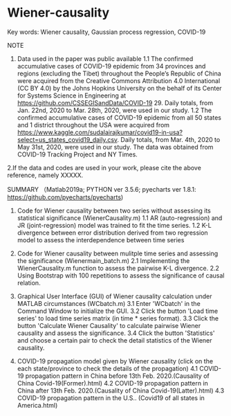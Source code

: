 # Wiener-causality

Key words: Wiener causality, Gaussian process regression, COVID-19

NOTE

1. Data used in the paper was public available
1.1 The confirmed accumulative cases of COVID-19 epidemic from 34 provinces and regions (excluding the Tibet) throughout the People’s Republic of China were acquired from the Creative Commons Attribution 4.0 International (CC BY 4.0) by the Johns Hopkins University on the behalf of its Center for Systems Science in Engineering at https://github.com/CSSEGISandData/COVID-19 29. Daily totals, from Jan. 22nd, 2020 to Mar. 28th, 2020, were used in our study.
1.2 The confirmed accumulative cases of COVID-19 epidemic from all 50 states and 1 district throughout the USA were acquired from https://www.kaggle.com/sudalairajkumar/covid19-in-usa?select=us_states_covid19_daily.csv. Daily totals, from Mar. 4th, 2020 to May 31st, 2020, were used in our study. The data was obtained from COVID-19 Tracking Project and NY Times.

2.If the data and codes are used in your work, please cite the above reference, namely XXXXX.

SUMMARY （Matlab2019a; PYTHON ver 3.5.6; pyecharts ver 1.8.1: https://github.com/pyecharts/pyecharts)

1. Code for Wiener causality between two series without assessing its statistical significance (WienerCausality.m)
1.1 AR (auto-regression) and JR (joint-regression) model was trained to fit the time series.
1.2 K-L divergence between error distribution derived from two regression model to assess the interdependence between time series

2. Code for Wiener causality between mulitple time series and assessing the significance (Wienermain_batch.m)
2.1 Implementing the WienerCausality.m function to assess the pairwise K-L divergence.
2.2 Using Bootstrap with 100 repetitions to assess the significance of causal relation.

3. Graphical User Interface (GUI) of Wiener causality calculation under MATLAB circumstances (WCbatch.m)
3.1 Enter 'WCbatch' in the Command Window to initialize the GUI.
3.2 Click the button 'Load time series' to load time series matrix (in time * series format).
3.3 Click the button 'Calculate Wiener Causality' to calculate pairwise Wiener causality and assess the significance.
3.4 Click the button 'Statistics' and choose a certain pair to check the detail statistics of the Wiener causality.

4. COVID-19 propagation model given by Wiener causality (click on the each state/province to check the details of the propagation)
4.1 COVID-19 propagation pattern in China before 13th Feb. 2020.(Causality of China Covid-19(Former).html)
4.2 COVID-19 propagation pattern in China after 13th Feb. 2020.(Causality of China Covid-19(Latter).html)
4.3 COVID-19 propagation pattern in the U.S.. (Covid19 of all states in America.html)


